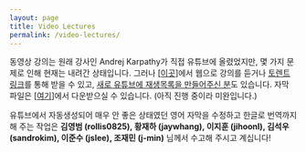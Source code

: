 ```yaml
---
layout: page
title: Video Lectures
permalink: /video-lectures/
---
```


동영상 강의는 원래 강사인 Andrej Karpathy가 직접 유튜브에 올렸었지만, 몇 가지 문제로 인해 현재는 내려간 상태입니다.
그러나 [[이곳](https://archive.org/details/cs231n-CNNs)]에서 웹으로 강의를 듣거나 [토렌트 링크](https://archive.org/download/cs231n-CNNs/cs231n-CNNs_archive.torrent)를 통해 받을 수 있고, [새로 유튜브에 재생목록을 만들어주신 분](https://www.youtube.com/playlist?list=PLLvH2FwAQhnpj1WEB-jHmPuUeQ8mX-XXG)도 있습니다. 자막 파일은 [[여기](https://github.com/aikorea/cs231n/tree/master/captions)]에서 다운받으실 수 있습니다. (아직 진행 중이라 미완입니다.)

유튜브에서 자동생성되어 매우 안 좋은 상태였던 영어 자막을 수정하고 한글로 번역까지 해 주는 작업은 **김영범 (rollis0825), 황재하 (jaywhang), 이지훈 (jihoonl), 김석우 (sandrokim), 이준수 (jslee), 조재민 (j-min)** 님께서 수고해 주시고 계십니다!

